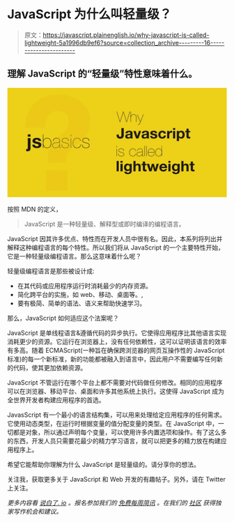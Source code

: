 # JavaScript 为什么叫轻量级？

> 原文：<https://javascript.plainenglish.io/why-javascript-is-called-lightweight-5a1996db9ef6?source=collection_archive---------16----------------------->

## 理解 JavaScript 的“轻量级”特性意味着什么。

![](img/57899aaebbbc9e67754dc467ee0d52ee.png)

按照 MDN 的定义，

> JavaScript 是一种轻量级、解释型或即时编译的编程语言。

JavaScript 因其许多优点、特性而在开发人员中很有名。因此，本系列将列出并解释这种编程语言的每个特性。所以我们将从 JavaScript 的一个主要特性开始，它是一种轻量级编程语言。那么这意味着什么呢？

轻量级编程语言是那些被设计成:

*   在其代码或应用程序运行时消耗最少的内存资源。
*   简化跨平台的实施，如 web、移动、桌面等。,
*   要有极简、简单的语法、语义来帮助快速学习。

那么，JavaScript 如何适应这个法案呢？

JavaScript 是单线程语言&遵循代码的异步执行。它使得应用程序比其他语言实现消耗更少的资源。它运行在浏览器上，没有任何依赖性，这可以证明该语言的效率有多高。随着 ECMAScript(一种旨在确保跨浏览器的网页互操作性的 JavaScript 标准)的每一个新标准，新的功能都被融入到语言中，因此用户不需要编写任何新的代码，使其更加依赖资源。

JavaScript 不管运行在哪个平台上都不需要对代码做任何修改。相同的应用程序可以在浏览器、移动平台、桌面和许多其他系统上执行。这使得 JavaScript 成为全世界开发者构建应用程序的首选。

JavasScript 有一个最小的语言结构集，可以用来处理给定应用程序的任何需求。它使用动态类型，在运行时根据变量的值分配变量的类型。在 JavaScript 中，一切都是对象，所以通过声明每个变量，可以使用许多内置选项和操作。有了这么多的东西，开发人员只需要花最少的精力学习语言，就可以把更多的精力放在构建应用程序上。

希望它能帮助你理解为什么 JavaScript 是轻量级的。请分享你的想法。

关注我，获取更多关于 JavaScript 和 Web 开发的有趣帖子。另外，请在 Twitter 上关注。

*更多内容看* [*说白了. io*](http://plainenglish.io/) *。报名参加我们的* [*免费每周简讯*](http://newsletter.plainenglish.io/) *。在我们的* [*社区*](https://discord.gg/GtDtUAvyhW) *获得独家写作机会和建议。*